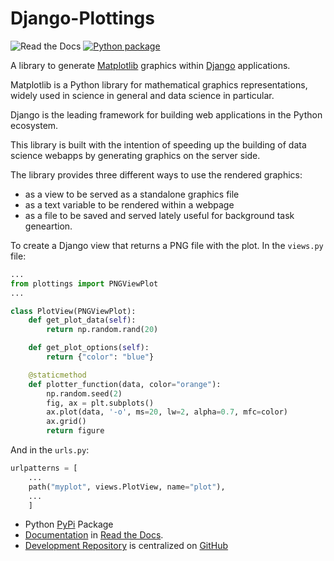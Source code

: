 # Django-Plottings

![Read the Docs](https://img.shields.io/readthedocs/django-plottings)
[![Python package](https://github.com/llou/django-plottings/actions/workflows/test.yml/badge.svg)](https://github.com/llou/django-plottings/actions/workflows/test.yml)

A library to generate [Matplotlib](https://matplotlib.org/stable/) graphics
within [Django](https://www.djangoproject.com/) applications.

Matplotlib is a Python library for mathematical graphics representations,
widely used in science in general and data science in particular.

Django is the leading framework for building web applications in the Python
ecosystem.

This library is built with the intention of speeding up the building of data
science webapps by generating graphics on the server side.

The library provides three different ways to use the rendered graphics: 

 - as a view to be served as a standalone graphics file
 - as a text variable to be rendered within a webpage 
 - as a file to be saved and served lately useful for background task
   geneartion.

To create a Django view that returns a PNG file with the plot. In the
`views.py` file:

```python
...
from plottings import PNGViewPlot
...

class PlotView(PNGViewPlot):
    def get_plot_data(self):
        return np.random.rand(20)

    def get_plot_options(self):
        return {"color": "blue"}

    @staticmethod
    def plotter_function(data, color="orange"):
        np.random.seed(2)
        fig, ax = plt.subplots()
        ax.plot(data, '-o', ms=20, lw=2, alpha=0.7, mfc=color)
        ax.grid()
        return figure
```

And in the `urls.py`:

```python
urlpatterns = [
    ...
    path("myplot", views.PlotView, name="plot"),
    ...
    ]
```

- Python [PyPi](https://pypi.org/project/django-plottings/) Package
- [Documentation](https://django-plottings.readthedocs.io/en/latest/) in [Read
  the Docs](https://about.readthedocs.com/).
- [Development Repository](https://github.com/llou/django-plottings) is
  centralized on [GitHub](https://github.com)
